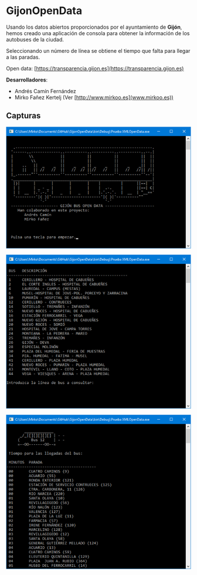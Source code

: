 # GijonOpenData

Usando los datos abiertos proporcionados por el ayuntamiento de **Gijón**, hemos creado una aplicación de consola para obtener la información de los autobuses de la ciudad.

Seleccionando un número de línea se obtiene el tiempo que falta para llegar a las paradas.

Open data: [https://transparencia.gijon.es](https://transparencia.gijon.es)

**Desarrolladores**:

- Andrés Camín Fernández
- Mirko Fañez Kertelj (Ver [http://www.mirkoo.es](www.mirkoo.es))

## Capturas ##

![texto alt](imgs/cap1.png "Captura 1")

![texto alt](imgs/cap2.png "Captura 2")

![texto alt](imgs/cap3.png "Captura 3")